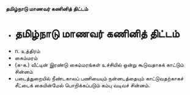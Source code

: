 **தமிழ்நாடு மாணவர் கணினித் திட்டம்**
- # தமிழ்நாடு மாணவர் கணினித் திட்டம்
- n. உத்திரம்
- கைம்மரம்
- (க-க.) வீட்டின் இரண்டு கைம்மரங்கள் உச்சியில் ஒன்று கூடுவதாகக் காட்டும் சின்னம்
- படைத்துறையில் நீண்டகாலப் பணியையும் நன்னடத்தையும் காட்டுவதற்காகச் சீட்டைக் கையின்மேல் பொறிக்கப்படும் கம்பு வடிவச் சின்னம்.


